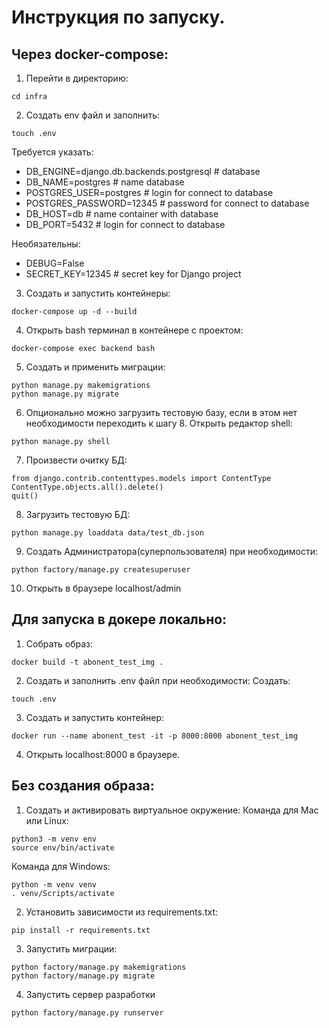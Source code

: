 # Инструкция по запуску.
## Через docker-compose:
1. Перейти в директорию:
```
cd infra
```
2. Создать env файл и заполнить:
```
touch .env
```
Требуется указать:
* DB_ENGINE=django.db.backends.postgresql # database
* DB_NAME=postgres # name database
* POSTGRES_USER=postgres # login for connect to database
* POSTGRES_PASSWORD=12345 # password for connect to database
* DB_HOST=db # name container with database
* DB_PORT=5432 # login for connect to database

Необязательны:
* DEBUG=False
* SECRET_KEY=12345 # secret key for Django project 
3. Создать и запустить контейнеры:
```
docker-compose up -d --build
```
4. Открыть bash терминал в контейнере с проектом:
```
docker-compose exec backend bash
```
5. Создать и применить миграции:
```
python manage.py makemigrations
python manage.py migrate
```
6. Опционально можно загрузить тестовую базу, 
если в этом нет необходимости переходить к шагу 8.
Открыть редактор shell:
```
python manage.py shell
```
7. Произвести очитку БД:
```
from django.contrib.contenttypes.models import ContentType
ContentType.objects.all().delete()
quit()
```
8. Загрузить тестовую БД:
```
python manage.py loaddata data/test_db.json
```
9. Создать Администратора(суперпользователя) при необходимости:
```
python factory/manage.py createsuperuser
```
10. Открыть в браузере localhost/admin

## Для запуска в докере локально:
1. Собрать образ:
```
docker build -t abonent_test_img .
```
2. Создать и заполнить .env файл при необходимости:
Создать:
```
touch .env
```
3. Создать и запустить контейнер:
```
docker run --name abonent_test -it -p 8000:8000 abonent_test_img 
```
4. Открыть localhost:8000 в браузере.

## Без создания образа:
1. Создать и активировать виртуальное окружение:
Команда для Mac или Linux:
```
python3 -m venv env
source env/bin/activate
```
Команда для Windows:
```
python -m venv venv
. venv/Scripts/activate
```
2. Установить зависимости из requirements.txt:
```
pip install -r requirements.txt
```
3. Запустить миграции:
```
python factory/manage.py makemigrations
python factory/manage.py migrate
```
4. Запустить сервер разработки
```
python factory/manage.py runserver
```
